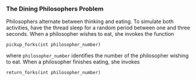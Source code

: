 ### The Dining Philosophers Problem

Philosophers alternate between thinking and eating.
To simulate both activities, have the thread sleep for a random period between
one and three seconds. When a philosopher wishes to eat, she invokes the
function

`pickup_forks(int philosopher_number)`

where `philosopher_number` identifies the number of the philosopher wishing
to eat. When a philosopher finishes eating, she invokes

`return_forks(int philosopher_number)`
